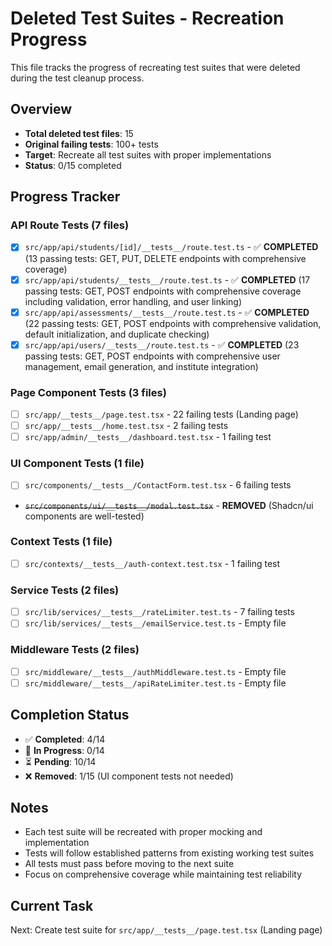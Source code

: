 # Deleted Test Suites - Recreation Progress

This file tracks the progress of recreating test suites that were deleted during the test cleanup process.

## Overview
- **Total deleted test files**: 15
- **Original failing tests**: 100+ tests
- **Target**: Recreate all test suites with proper implementations
- **Status**: 0/15 completed

## Progress Tracker

### API Route Tests (7 files)
- [x] `src/app/api/students/[id]/__tests__/route.test.ts` - ✅ **COMPLETED** (13 passing tests: GET, PUT, DELETE endpoints with comprehensive coverage)
- [x] `src/app/api/students/__tests__/route.test.ts` - ✅ **COMPLETED** (17 passing tests: GET, POST endpoints with comprehensive coverage including validation, error handling, and user linking)  
- [x] `src/app/api/assessments/__tests__/route.test.ts` - ✅ **COMPLETED** (22 passing tests: GET, POST endpoints with comprehensive validation, default initialization, and duplicate checking)
- [x] `src/app/api/users/__tests__/route.test.ts` - ✅ **COMPLETED** (23 passing tests: GET, POST endpoints with comprehensive user management, email generation, and institute integration)

### Page Component Tests (3 files)
- [ ] `src/app/__tests__/page.test.tsx` - 22 failing tests (Landing page)
- [ ] `src/app/__tests__/home.test.tsx` - 2 failing tests  
- [ ] `src/app/admin/__tests__/dashboard.test.tsx` - 1 failing test

### UI Component Tests (1 file)
- [ ] `src/components/__tests__/ContactForm.test.tsx` - 6 failing tests
- ~~`src/components/ui/__tests__/modal.test.tsx`~~ - **REMOVED** (Shadcn/ui components are well-tested)

### Context Tests (1 file)
- [ ] `src/contexts/__tests__/auth-context.test.tsx` - 1 failing test

### Service Tests (2 files)
- [ ] `src/lib/services/__tests__/rateLimiter.test.ts` - 7 failing tests
- [ ] `src/lib/services/__tests__/emailService.test.ts` - Empty file

### Middleware Tests (2 files)
- [ ] `src/middleware/__tests__/authMiddleware.test.ts` - Empty file
- [ ] `src/middleware/__tests__/apiRateLimiter.test.ts` - Empty file

## Completion Status
- ✅ **Completed**: 4/14
- 🚧 **In Progress**: 0/14  
- ⏳ **Pending**: 10/14
- ❌ **Removed**: 1/15 (UI component tests not needed)

## Notes
- Each test suite will be recreated with proper mocking and implementation
- Tests will follow established patterns from existing working test suites
- All tests must pass before moving to the next suite
- Focus on comprehensive coverage while maintaining test reliability

## Current Task
Next: Create test suite for `src/app/__tests__/page.test.tsx` (Landing page)